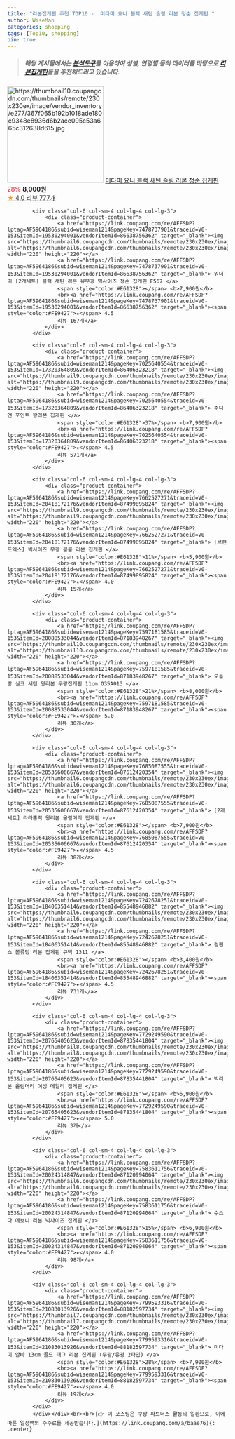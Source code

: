 ```yaml
---
title: "리본집게핀 추천 TOP10 -  미다미 요니 블랙 새틴 슬림 리본 청순 집게핀 "
author: WiseMan
categories: shopping
tags: [Top10, shopping]
pin: true
---
```


> ##### 해당 게시물에서는 [**분석도구**](https://itemscout.io/)를 이용하여 **성별**, **연령별** 등의 데이터를 바탕으로 [**리본집게핀**](https://link.coupang.com/a/baae76)들을 추천해드리고 있습니다.
<div class="container"><div class="row">
            <div class="col-6 col-sm-4 col-lg-4 col-lg-3">
                <div class="product-container">
                    <a href="https://link.coupang.com/re/AFFSDP?lptag=AF5964186&subid=wiseman1214&pageKey=7337146511&traceid=V0-153&itemId=18849673723&vendorItemId=85979033856" target="_blank"><img src="https://thumbnail10.coupangcdn.com/thumbnails/remote/230x230ex/image/vendor_inventory/e277/367f065b192b1018ade180c9348e8936d6b2ace095c53a665c312638d615.jpg" alt="https://thumbnail10.coupangcdn.com/thumbnails/remote/230x230ex/image/vendor_inventory/e277/367f065b192b1018ade180c9348e8936d6b2ace095c53a665c312638d615.jpg" width="220" height="220"></a>
                    <a href="https://link.coupang.com/re/AFFSDP?lptag=AF5964186&subid=wiseman1214&pageKey=7337146511&traceid=V0-153&itemId=18849673723&vendorItemId=85979033856" target="_blank"> 미다미 요니 블랙 새틴 슬림 리본 청순 집게핀 </a>
                    <span style="color:#E61328">28%</span> <b>8,000원</b>
                    <br><a href="https://link.coupang.com/re/AFFSDP?lptag=AF5964186&subid=wiseman1214&pageKey=7337146511&traceid=V0-153&itemId=18849673723&vendorItemId=85979033856" target="_blank"><span style="color:#FE9427">★</span> 4.0
                    리뷰 777개</a>
                </div>
            </div>
            
            <div class="col-6 col-sm-4 col-lg-4 col-lg-3">
                <div class="product-container">
                    <a href="https://link.coupang.com/re/AFFSDP?lptag=AF5964186&subid=wiseman1214&pageKey=7478737901&traceid=V0-153&itemId=19530294001&vendorItemId=86638756362" target="_blank"><img src="https://thumbnail6.coupangcdn.com/thumbnails/remote/230x230ex/image/vendor_inventory/1a25/943743558724ccde01a21a7c3d0bd406f2d999f3eb61eec00eeb681eb815.jpg" alt="https://thumbnail6.coupangcdn.com/thumbnails/remote/230x230ex/image/vendor_inventory/1a25/943743558724ccde01a21a7c3d0bd406f2d999f3eb61eec00eeb681eb815.jpg" width="220" height="220"></a>
                    <a href="https://link.coupang.com/re/AFFSDP?lptag=AF5964186&subid=wiseman1214&pageKey=7478737901&traceid=V0-153&itemId=19530294001&vendorItemId=86638756362" target="_blank"> 워더미 ﻿[2개세트] 블랙 새틴 리본 유무광 빅사이즈 청순 집게핀 F567 </a>
                    <span style="color:#E61328"></span> <b>7,900원</b>
                    <br><a href="https://link.coupang.com/re/AFFSDP?lptag=AF5964186&subid=wiseman1214&pageKey=7478737901&traceid=V0-153&itemId=19530294001&vendorItemId=86638756362" target="_blank"><span style="color:#FE9427">★</span> 4.5
                    리뷰 167개</a>
                </div>
            </div>
            
            <div class="col-6 col-sm-4 col-lg-4 col-lg-3">
                <div class="product-container">
                    <a href="https://link.coupang.com/re/AFFSDP?lptag=AF5964186&subid=wiseman1214&pageKey=7025640554&traceid=V0-153&itemId=17320364809&vendorItemId=86406323218" target="_blank"><img src="https://thumbnail9.coupangcdn.com/thumbnails/remote/230x230ex/image/vendor_inventory/8a62/676cade61983ea69a7c36182f53d0ae485b8a3bd933f215af8494e5fb471.jpg" alt="https://thumbnail9.coupangcdn.com/thumbnails/remote/230x230ex/image/vendor_inventory/8a62/676cade61983ea69a7c36182f53d0ae485b8a3bd933f215af8494e5fb471.jpg" width="220" height="220"></a>
                    <a href="https://link.coupang.com/re/AFFSDP?lptag=AF5964186&subid=wiseman1214&pageKey=7025640554&traceid=V0-153&itemId=17320364809&vendorItemId=86406323218" target="_blank"> 주디앤 포인트 왕리본 집게핀 </a>
                    <span style="color:#E61328">37%</span> <b>7,900원</b>
                    <br><a href="https://link.coupang.com/re/AFFSDP?lptag=AF5964186&subid=wiseman1214&pageKey=7025640554&traceid=V0-153&itemId=17320364809&vendorItemId=86406323218" target="_blank"><span style="color:#FE9427">★</span> 4.5
                    리뷰 571개</a>
                </div>
            </div>
            
            <div class="col-6 col-sm-4 col-lg-4 col-lg-3">
                <div class="product-container">
                    <a href="https://link.coupang.com/re/AFFSDP?lptag=AF5964186&subid=wiseman1214&pageKey=7662527271&traceid=V0-153&itemId=20418172176&vendorItemId=87499895824" target="_blank"><img src="https://thumbnail9.coupangcdn.com/thumbnails/remote/230x230ex/image/vendor_inventory/a37d/4767d883969deef9a3b8a7eb69ec9a9b2e5a3df8e674a768714e738ba3f3.jpg" alt="https://thumbnail9.coupangcdn.com/thumbnails/remote/230x230ex/image/vendor_inventory/a37d/4767d883969deef9a3b8a7eb69ec9a9b2e5a3df8e674a768714e738ba3f3.jpg" width="220" height="220"></a>
                    <a href="https://link.coupang.com/re/AFFSDP?lptag=AF5964186&subid=wiseman1214&pageKey=7662527271&traceid=V0-153&itemId=20418172176&vendorItemId=87499895824" target="_blank"> [브랜드엑스] 빅사이즈 무광 볼륨 리본 집게핀 </a>
                    <span style="color:#E61328">11%</span> <b>5,900원</b>
                    <br><a href="https://link.coupang.com/re/AFFSDP?lptag=AF5964186&subid=wiseman1214&pageKey=7662527271&traceid=V0-153&itemId=20418172176&vendorItemId=87499895824" target="_blank"><span style="color:#FE9427">★</span> 4.0
                    리뷰 15개</a>
                </div>
            </div>
            
            <div class="col-6 col-sm-4 col-lg-4 col-lg-3">
                <div class="product-container">
                    <a href="https://link.coupang.com/re/AFFSDP?lptag=AF5964186&subid=wiseman1214&pageKey=7597181585&traceid=V0-153&itemId=20088533044&vendorItemId=87183948267" target="_blank"><img src="https://thumbnail10.coupangcdn.com/thumbnails/remote/230x230ex/image/rs_quotation_api/jlqlpq98/f06ef45f9e924311a80308c5e5d45493.jpg" alt="https://thumbnail10.coupangcdn.com/thumbnails/remote/230x230ex/image/rs_quotation_api/jlqlpq98/f06ef45f9e924311a80308c5e5d45493.jpg" width="220" height="220"></a>
                    <a href="https://link.coupang.com/re/AFFSDP?lptag=AF5964186&subid=wiseman1214&pageKey=7597181585&traceid=V0-153&itemId=20088533044&vendorItemId=87183948267" target="_blank"> 오플랑 실크 새틴 왕리본 무광집게핀 11cm O35A013 </a>
                    <span style="color:#E61328">21%</span> <b>8,000원</b>
                    <br><a href="https://link.coupang.com/re/AFFSDP?lptag=AF5964186&subid=wiseman1214&pageKey=7597181585&traceid=V0-153&itemId=20088533044&vendorItemId=87183948267" target="_blank"><span style="color:#FE9427">★</span> 5.0
                    리뷰 30개</a>
                </div>
            </div>
            
            <div class="col-6 col-sm-4 col-lg-4 col-lg-3">
                <div class="product-container">
                    <a href="https://link.coupang.com/re/AFFSDP?lptag=AF5964186&subid=wiseman1214&pageKey=7685087555&traceid=V0-153&itemId=20535606667&vendorItemId=87612420354" target="_blank"><img src="https://thumbnail6.coupangcdn.com/thumbnails/remote/230x230ex/image/vendor_inventory/77f6/141b8f02b65fe30a2d3f61b2088d2d72809252ab95503c282da646863c3c.png" alt="https://thumbnail6.coupangcdn.com/thumbnails/remote/230x230ex/image/vendor_inventory/77f6/141b8f02b65fe30a2d3f61b2088d2d72809252ab95503c282da646863c3c.png" width="220" height="220"></a>
                    <a href="https://link.coupang.com/re/AFFSDP?lptag=AF5964186&subid=wiseman1214&pageKey=7685087555&traceid=V0-153&itemId=20535606667&vendorItemId=87612420354" target="_blank"> [2개세트] 라라홀릭 왕리본 올림머리 집게핀 </a>
                    <span style="color:#E61328"></span> <b>7,900원</b>
                    <br><a href="https://link.coupang.com/re/AFFSDP?lptag=AF5964186&subid=wiseman1214&pageKey=7685087555&traceid=V0-153&itemId=20535606667&vendorItemId=87612420354" target="_blank"><span style="color:#FE9427">★</span> 4.5
                    리뷰 38개</a>
                </div>
            </div>
            
            <div class="col-6 col-sm-4 col-lg-4 col-lg-3">
                <div class="product-container">
                    <a href="https://link.coupang.com/re/AFFSDP?lptag=AF5964186&subid=wiseman1214&pageKey=7242678251&traceid=V0-153&itemId=18406351414&vendorItemId=85548946882" target="_blank"><img src="https://thumbnail6.coupangcdn.com/thumbnails/remote/230x230ex/image/rs_quotation_api/pkklnga0/f96c8195035e486a83a2da28e65804a1.jpg" alt="https://thumbnail6.coupangcdn.com/thumbnails/remote/230x230ex/image/rs_quotation_api/pkklnga0/f96c8195035e486a83a2da28e65804a1.jpg" width="220" height="220"></a>
                    <a href="https://link.coupang.com/re/AFFSDP?lptag=AF5964186&subid=wiseman1214&pageKey=7242678251&traceid=V0-153&itemId=18406351414&vendorItemId=85548946882" target="_blank"> 걸핀스 볼류밍 리본 집게핀 큐빅 1311 </a>
                    <span style="color:#E61328"></span> <b>3,400원</b>
                    <br><a href="https://link.coupang.com/re/AFFSDP?lptag=AF5964186&subid=wiseman1214&pageKey=7242678251&traceid=V0-153&itemId=18406351414&vendorItemId=85548946882" target="_blank"><span style="color:#FE9427">★</span> 4.5
                    리뷰 731개</a>
                </div>
            </div>
            
            <div class="col-6 col-sm-4 col-lg-4 col-lg-3">
                <div class="product-container">
                    <a href="https://link.coupang.com/re/AFFSDP?lptag=AF5964186&subid=wiseman1214&pageKey=7729249590&traceid=V0-153&itemId=20765405623&vendorItemId=87835441804" target="_blank"><img src="https://thumbnail8.coupangcdn.com/thumbnails/remote/230x230ex/image/vendor_inventory/22ca/d797859601d69cd424b2c5b1a4a88bbd829a781674962650b4be6cd5f202.jpeg" alt="https://thumbnail8.coupangcdn.com/thumbnails/remote/230x230ex/image/vendor_inventory/22ca/d797859601d69cd424b2c5b1a4a88bbd829a781674962650b4be6cd5f202.jpeg" width="220" height="220"></a>
                    <a href="https://link.coupang.com/re/AFFSDP?lptag=AF5964186&subid=wiseman1214&pageKey=7729249590&traceid=V0-153&itemId=20765405623&vendorItemId=87835441804" target="_blank"> 빅리본 올림머리 여성 데일리 집게핀 </a>
                    <span style="color:#E61328"></span> <b>6,900원</b>
                    <br><a href="https://link.coupang.com/re/AFFSDP?lptag=AF5964186&subid=wiseman1214&pageKey=7729249590&traceid=V0-153&itemId=20765405623&vendorItemId=87835441804" target="_blank"><span style="color:#FE9427">★</span> 5.0
                    리뷰 3개</a>
                </div>
            </div>
            
            <div class="col-6 col-sm-4 col-lg-4 col-lg-3">
                <div class="product-container">
                    <a href="https://link.coupang.com/re/AFFSDP?lptag=AF5964186&subid=wiseman1214&pageKey=7583611756&traceid=V0-153&itemId=20024314847&vendorItemId=87120994064" target="_blank"><img src="https://thumbnail6.coupangcdn.com/thumbnails/remote/230x230ex/image/rs_quotation_api/lnjz4ya1/181fcc637d594e0a827075db161a8ee0.jpg" alt="https://thumbnail6.coupangcdn.com/thumbnails/remote/230x230ex/image/rs_quotation_api/lnjz4ya1/181fcc637d594e0a827075db161a8ee0.jpg" width="220" height="220"></a>
                    <a href="https://link.coupang.com/re/AFFSDP?lptag=AF5964186&subid=wiseman1214&pageKey=7583611756&traceid=V0-153&itemId=20024314847&vendorItemId=87120994064" target="_blank"> 수스다 에보니 리본 빅사이즈 집게핀 </a>
                    <span style="color:#E61328">15%</span> <b>6,900원</b>
                    <br><a href="https://link.coupang.com/re/AFFSDP?lptag=AF5964186&subid=wiseman1214&pageKey=7583611756&traceid=V0-153&itemId=20024314847&vendorItemId=87120994064" target="_blank"><span style="color:#FE9427">★</span> 4.0
                    리뷰 98개</a>
                </div>
            </div>
            
            <div class="col-6 col-sm-4 col-lg-4 col-lg-3">
                <div class="product-container">
                    <a href="https://link.coupang.com/re/AFFSDP?lptag=AF5964186&subid=wiseman1214&pageKey=7799593316&traceid=V0-153&itemId=21083013926&vendorItemId=88182597734" target="_blank"><img src="https://thumbnail7.coupangcdn.com/thumbnails/remote/230x230ex/image/vendor_inventory/414c/746b20fedf86c0c237e4c8a96e16b2c5325a3437afc8b6195fb94b2b9045.jpg" alt="https://thumbnail7.coupangcdn.com/thumbnails/remote/230x230ex/image/vendor_inventory/414c/746b20fedf86c0c237e4c8a96e16b2c5325a3437afc8b6195fb94b2b9045.jpg" width="220" height="220"></a>
                    <a href="https://link.coupang.com/re/AFFSDP?lptag=AF5964186&subid=wiseman1214&pageKey=7799593316&traceid=V0-153&itemId=21083013926&vendorItemId=88182597734" target="_blank"> 미다미 암바 13cm 골드 태그 리본 집게핀 (무광/유광 2타입) </a>
                    <span style="color:#E61328">28%</span> <b>7,900원</b>
                    <br><a href="https://link.coupang.com/re/AFFSDP?lptag=AF5964186&subid=wiseman1214&pageKey=7799593316&traceid=V0-153&itemId=21083013926&vendorItemId=88182597734" target="_blank"><span style="color:#FE9427">★</span> 4.0
                    리뷰 19개</a>
                </div>
            </div>
            </div></div><br><br>[👉 이 포스팅은 쿠팡 파트너스 활동의 일환으로, 이에 따른 일정액의 수수료를 제공받습니다.](https://link.coupang.com/a/baae76){: .center}